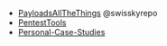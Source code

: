 
- [PayloadsAllTheThings](https://github.com/swisskyrepo/PayloadsAllTheThings) @swisskyrepo
- [PentestTools](https://github.com/arch3rPro/PentestTools)
- [Personal-Case-Studies](https://www.notion.so/19303b1b62e28075b7e5f747dd3259f7?v=19303b1b62e2817c949e000c0a2d698a)
